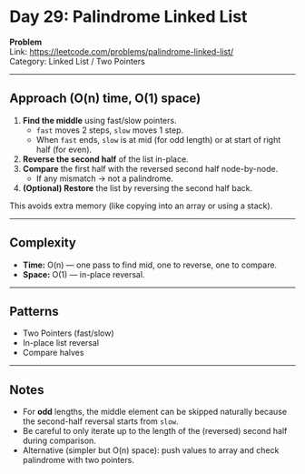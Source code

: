 # Day 29: Palindrome Linked List

**Problem**  
Link: https://leetcode.com/problems/palindrome-linked-list/  
Category: Linked List / Two Pointers

---

## Approach (O(n) time, O(1) space)
1. **Find the middle** using fast/slow pointers.  
   - `fast` moves 2 steps, `slow` moves 1 step.  
   - When `fast` ends, `slow` is at mid (for odd length) or at start of right half (for even).
2. **Reverse the second half** of the list in-place.
3. **Compare** the first half with the reversed second half node-by-node.  
   - If any mismatch → not a palindrome.
4. **(Optional) Restore** the list by reversing the second half back.

This avoids extra memory (like copying into an array or using a stack).

---

## Complexity
- **Time:** O(n) — one pass to find mid, one to reverse, one to compare.  
- **Space:** O(1) — in-place reversal.

---

## Patterns
- Two Pointers (fast/slow)  
- In-place list reversal  
- Compare halves

---

## Notes
- For **odd** lengths, the middle element can be skipped naturally because the second-half reversal starts from `slow`.  
- Be careful to only iterate up to the length of the (reversed) second half during comparison.  
- Alternative (simpler but O(n) space): push values to array and check palindrome with two pointers.